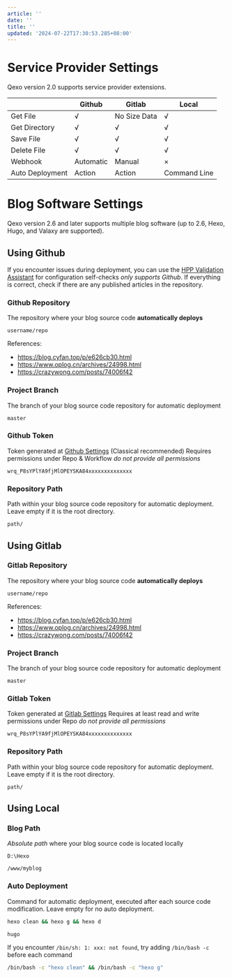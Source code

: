 ```yaml
---
article: ''
date: ''
title: ''
updated: '2024-07-22T17:30:53.285+08:00'
---
```

# Service Provider Settings

Qexo version 2.0 supports service provider extensions.

|          | Github | Gitlab     | Local   |
| -------- | ------ | ---------- | ------- |
| Get File  | √      | No Size Data | √     |
| Get Directory | √  | √         | √       |
| Save File | √      | √          | √       |
| Delete File | √    | √          | √       |
| Webhook   | Automatic | Manual    | ×       |
| Auto Deployment | Action | Action | Command Line |

# Blog Software Settings

Qexo version 2.6 and later supports multiple blog software (up to 2.6, Hexo, Hugo, and Valaxy are supported).

## Using Github

If you encounter issues during deployment, you can use the [HPP Validation Assistant](https://hexoplusplus.cronfly.workers.dev/?step=start) for configuration self-checks *only supports Github*. If everything is correct, check if there are any published articles in the repository.

### Github Repository

The repository where your blog source code **automatically deploys**

```
username/repo
```

References:

- https://blog.cyfan.top/p/e626cb30.html
- https://www.oplog.cn/archives/24998.html
- https://crazywong.com/posts/74006f42

### Project Branch

The branch of your blog source code repository for automatic deployment

```
master
```

### Github Token

Token generated at [Github Settings](https://github.com/settings/tokens) (Classical recommended)
Requires permissions under Repo & Workflow *do not provide all permissions*

```
wrq_P8sYPlYA9fjMlOPEYSKA84xxxxxxxxxxxxxx
```

### Repository Path

Path within your blog source code repository for automatic deployment. Leave empty if it is the root directory.

```
path/
```

## Using Gitlab

### Gitlab Repository

The repository where your blog source code **automatically deploys**

```
username/repo
```

References:

- https://blog.cyfan.top/p/e626cb30.html
- https://www.oplog.cn/archives/24998.html
- https://crazywong.com/posts/74006f42

### Project Branch

The branch of your blog source code repository for automatic deployment

```
master
```

### Gitlab Token

Token generated at [Gitlab Settings](https://gitlab.com/-/profile/personal_access_tokens)
Requires at least read and write permissions under Repo *do not provide all permissions*

```
wrq_P8sYPlYA9fjMlOPEYSKA84xxxxxxxxxxxxxx
```

### Repository Path

Path within your blog source code repository for automatic deployment. Leave empty if it is the root directory.

```
path/
```

## Using Local

### Blog Path

*Absolute path* where your blog source code is located locally

```
D:\Hexo
```

```
/www/myblog
```

### Auto Deployment

Command for automatic deployment, executed after each source code modification. Leave empty for no auto deployment.

```bash
hexo clean && hexo g && hexo d
```

```bash
hugo
```

If you encounter `/bin/sh: 1: xxx: not found`, try adding `/bin/bash -c` before each command

```bash
/bin/bash -c "hexo clean" && /bin/bash -c "hexo g"
```